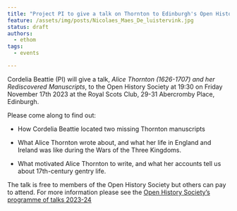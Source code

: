 ```yaml
---
title: "Project PI to give a talk on Thornton to Edinburgh's Open History Society"
feature: /assets/img/posts/Nicolaes_Maes_De_luistervink.jpg 
status: draft
authors:
  - ethom
tags:
  - events

---
```

Cordelia Beattie (PI) will give a talk, *Alice Thornton (1626-1707) and her Rediscovered Manuscripts*, to the Open History Society at 19:30 on Friday November 17th 2023 at the Royal Scots Club, 29-31 Abercromby Place, Edinburgh.

Please come along to find out:

* How Cordelia Beattie located two missing Thornton manuscripts

* What Alice Thornton wrote about, and what her life in England and Ireland was like during the Wars of the Three Kingdoms.

* What motivated Alice Thornton to write, and what her accounts tell us about 17th-century gentry life.

The talk is free to members of the Open History Society but others can pay to attend. For more information please see the [Open History Society’s programme of talks 2023-24](https://openhistorysociety.org/2012-13-programme-of-talks/) 

